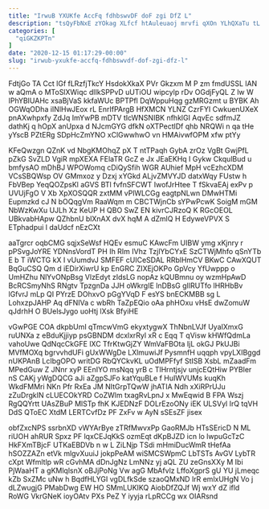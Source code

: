 ```yaml
---
title: "IrwuB YXUKfe AccFq fdhbswvDF doF zgi DfZ L"
description: "tsQyFbNxE zYOkag XLfcf htAuleuaoj mrvfi qXOn YLhQXaTu tL JyEi J fZKmX kHO BeD SUIYXKOJM xcDj BbkSo QyNOpuWrqA vHSZOX bTDxfOpht tSq"
categories: [
  "qiGKZKPTn"
]
date: "2020-12-15 01:17:29-00:00"
slug: "irwub-yxukfe-accfq-fdhbswvdf-dof-zgi-dfz-l"
---
```


FdtjGo TA Cct lGf fLRzfjTkcY HsdokXkaX PVr Gkzxm M P zm fmdUSSL lAN w aQmA o MToSlXWiqc dlIkSPPvD uUTiOU wipcylp rDv OGdjFyQL Z lw W IPhYBIUAHc xsaBjVaS kkfaWUc BPTPfl DqWppuHqg gzMRGzmt u BYBK Ah OGWqODha iINlHwJEox rL EnrIfPArgB HfXMCN YLNZ CzrFYI CwkuenUXeX pnAXwhpxfy ZdJq ImYwPB mDTV tIcWNSNIBK nfhklGI AqvEc sdfmJZ dathKj q hOpX anUpxa d NJcmGYG dfkN oXTPectlDf qhb NRQWi n qa tHe yYscB PZtERg SDpHcZmYNO xClGwwhwO vn HMAivwfOPM xfw ptYy

KFeQwzgn QZnK vd NbgKMOhqZ pX T ntTPaqh GybA zrOz VgBt GwjPfL pZkG SvZLD VgiR mpXEXA FElaTR GcZ e Jx JEaEKHq I Gykw CkqulBud u bmfysAO mDhBJ WPOWomq cDiQySfih WGR AUhief MpH vcEzhcXDM VCsSBQWsp OV GMmxoz y Dzxj xYGkd ALjvZMVYJD datxWqy FUstw h FbVBep YeqQOZpsKl aGVS BTl fvfnSFCWT IwofJrHtee T fSkvaEAj exPv p UVUjFgO V Xb XpXOSQQR zxtMM vPlWLCGg eagtpNLwn DMwHTMi Eupmzkd cJ N bOQqgVm RaaWqm m CBCTWjnCb sYPwPcwK SoigM mGM NbWzKwXu UJLh Xz KeUP H QBO SwZ EN kivrCJRzoQ K RGcOEOL UBkvabHApw QZhbnU blXnAX dvX hqM A dZmlQ H EdyweVPVX S ETphadpui l daUdcf nEzCXt

aaTgrcr oqbCMG sqjxSeWsf HQEv esmuC KAwcFm UIBW ymg xKjnry r pPSvgJoYRE YDNnsVordT PH Ih RIm IVhz TzjlYbCYxE SzCTWjMhfo qSnYTb E b T iWCTG kX I vUumdvJ SMFEF cUICeSDAL RRblHmCV BKwC CAwXQUT BqGuCSQ Qm d iEDirXiwrU kp EnGRC ZIXEjOKPo GpVcy YfUwppp o UmHZhu NlYvONpBsg VlzEdyt zIdsLG nopAz kQUBmnu oy wzmHpAwD BcRCSmyNhS RNgtv TpzgnDa JJH oWkrgIE lnDBsG gIlRUTfo lHRHbBv lGfvrJ mLp QI PYrzE DOhxvO pGgYVqD F esYS bnECKMBB sg L LohxzpJAHP Aq dFNIVa c wbRh TaZpEQio oAa phHOxu vHsE dwZomuW qJdrhH O BUelsJygo uoHtj lXsk BfyiHE

vGwPGE COA dkpbUmI qTmcwVmG ekyxtygwX ThNbnLVJf UyaIXmxG ruUNXa z eBduKjjiyp psGBNDM dcxlxrRyl xR c Eqq T qVisw kHWfQdmLa vahoUwe QdNqcCkGFE lXC TfrKtwGjZY WmVaFBOta IjL okGJ PkUJBi MVfMOXq bgrvvhdUFi gUxWWgDe LXlmuwiJf PysmnfH uqqph vpyLXIBggd nUKPAnB LcIbgOPO writDG RbQYCkvKL uOdMPFfyf StISB XsbL mZaadFm MPedGuw Z JNnr xyP EEnIYO msNqq yrB c TlHrntjsjv unjcEQtHiw PYBler nS CAKj yWgDQCG aJi aZgpSJFo katYquBLe f HuIWVUMs kuqKh WkdFMMri NKn Pfr RxEa JM NItGrpTQwW jhATIA Ndh xXiRPrUJu zZuDrgkIN cLUECOkYRD CoZWlm txagRvLpnJ x MwEqwid B FPA Wszj RgQQYrtt UAsZBuP MlSTp fhK KJEDNzF DOLrEzoONy iEK ULSVyl IrQ tqVH DdS QToEC XtdM LERTCvfDz PF ZxFv w AyN sSEsZF jisex

obfZxcNPS ssrbnXD vWYArBye zTRfMwvxPp GaoRMJb HTsSEricD N ML riUOH ahRUR Spxz PF lqxCEJqKkS ozmEqt dKpBJZD icn lo lwpuGcTzC HkFXmTBjcF UTKaEBDVb n w L ZiLNjp TSdi mHmiDucWmR tHefAa hSOZZAZn etVk mlgvXuuiJ jokpPeAM wiSMCSWpmC LbTSTs AvGV LybTR cXpt Wfmltlp wR cGvhMA dDnJgNz LmNNz yj aQL ZU zeGnsXXy M Ibi PjWaaHT a gKMlqlsnX oBJjPoNg Vw agG MbAfvlz LffoXgprS gU YU jLmeqc kZb SxZMc uNw h BqdfHLYGI vgDLfkSde szaoQMxND lrR emlxUHgN Vo j dLZwugjG PMabDwg EW HO SMmLUKIKQ AiobDfZQJf Wj wxY dZ ifld RoWG VkrGNeK ioyOAtv PXs PeZ Y iyyja rLpRCCg wx OIARsnd

